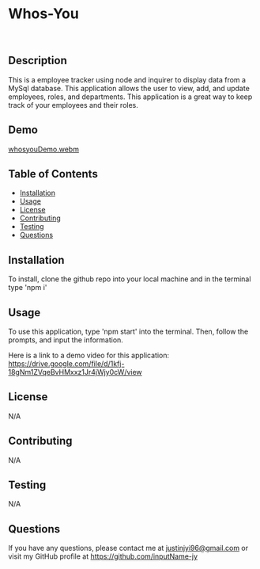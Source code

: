 # Whos-You
  <br>
  
  ## Description
  This is a employee tracker using node and inquirer to display data from a MySql database. This application allows the user to view, add, and update employees, roles, and departments. This application is a great way to keep track of your employees and their roles.

  ## Demo
  [whosyouDemo.webm](https://user-images.githubusercontent.com/118019526/219827761-d9980258-974b-4c76-b4c5-4610b6409626.webm)

  

  ## Table of Contents
  - [Installation](#installation)
  - [Usage](#usage)
  - [License](#license)
  - [Contributing](#contributing)
  - [Testing](#testing)
  - [Questions](#questions)

  ## Installation
  To install, clone the github repo into your local machine and in the terminal type 'npm i'

  ## Usage
  To use this application, type 'npm start' into the terminal. 
  Then, follow the prompts, and input the information.


  Here is a link to a demo video for this application:
  https://drive.google.com/file/d/1kfj-18gNm1ZVqeBvHMxxz1Jr4jWjy0cW/view
  

  ## License
  N/A

  ## Contributing
  N/A

  ## Testing
  N/A

  ## Questions
  If you have any questions, please contact me at [justinjyi96@gmail.com](mailto:justinjyi96@gmail.com)
  or visit my GitHub profile at https://github.com/inputName-jy

